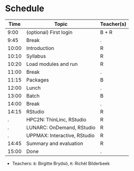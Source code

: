 # Schedule

| Time  | Topic                        | Teacher(s) |
|-------|------------------------------|------------|
| 9:00  | (optional) First login       | B + R      |
| 9:45  | Break                        | .          |
| 10:00 | Introduction                 | R          |
| 10:10 | Syllabus                     | R          |
| 10:20 | Load modules and run         | R          |
| 11:00 | Break                        | .          |
| 11:15 | Packages                     | B          |
| 12:00 | Lunch                        | .          |
| 13:00 | Batch                        | B          |
| 14:00 | Break                        | .          |
| 14:15 | RStudio                      | R          |
| .     | HPC2N: ThinLinc, RStudio     | R          |
| .     | LUNARC: OnDemand, RStudio    | R          |
| .     | UPPMAX: Interactive, RStudio | R          |
| 14:45 | Summary and evaluation       | R          |
| 15:00 | Done                         | .          |

- Teachers: `B`: Birgitte Brydsö, `R`: Richèl Bilderbeek
